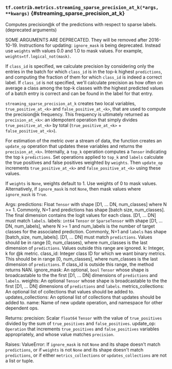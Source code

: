 ### `tf.contrib.metrics.streaming_sparse_precision_at_k(*args, **kwargs)` {#streaming_sparse_precision_at_k}

Computes precision@k of the predictions with respect to sparse labels. (deprecated arguments)

SOME ARGUMENTS ARE DEPRECATED. They will be removed after 2016-10-19.
Instructions for updating:
`ignore_mask` is being deprecated. Instead use `weights` with values 0.0 and 1.0 to mask values. For example, `weights=tf.logical_not(mask)`.

  If `class_id` is specified, we calculate precision by considering only the
      entries in the batch for which `class_id` is in the top-k highest
      `predictions`, and computing the fraction of them for which `class_id` is
      indeed a correct label.
  If `class_id` is not specified, we'll calculate precision as how often on
      average a class among the top-k classes with the highest predicted values
      of a batch entry is correct and can be found in the label for that entry.

  `streaming_sparse_precision_at_k` creates two local variables,
  `true_positive_at_<k>` and `false_positive_at_<k>`, that are used to compute
  the precision@k frequency. This frequency is ultimately returned as
  `precision_at_<k>`: an idempotent operation that simply divides
  `true_positive_at_<k>` by total (`true_positive_at_<k>` +
  `false_positive_at_<k>`).

  For estimation of the metric over a stream of data, the function creates an
  `update_op` operation that updates these variables and returns the
  `precision_at_<k>`. Internally, a `top_k` operation computes a `Tensor`
  indicating the top `k` `predictions`. Set operations applied to `top_k` and
  `labels` calculate the true positives and false positives weighted by
  `weights`. Then `update_op` increments `true_positive_at_<k>` and
  `false_positive_at_<k>` using these values.

  If `weights` is `None`, weights default to 1. Use weights of 0 to mask values.
  Alternatively, if `ignore_mask` is not `None`, then mask values where
  `ignore_mask` is `True`.

  Args:
    predictions: Float `Tensor` with shape [D1, ... DN, num_classes] where
      N >= 1. Commonly, N=1 and predictions has shape [batch size, num_classes].
      The final dimension contains the logit values for each class. [D1, ... DN]
      must match `labels`.
    labels: `int64` `Tensor` or `SparseTensor` with shape
      [D1, ... DN, num_labels], where N >= 1 and num_labels is the number of
      target classes for the associated prediction. Commonly, N=1 and `labels`
      has shape [batch_size, num_labels]. [D1, ... DN] must match
      `predictions`. Values should be in range [0, num_classes), where
      num_classes is the last dimension of `predictions`. Values outside this
      range are ignored.
    k: Integer, k for @k metric.
    class_id: Integer class ID for which we want binary metrics. This should be
      in range [0, num_classes], where num_classes is the last dimension of
      `predictions`. If class_id is outside this range, the method returns NAN.
    ignore_mask: An optional, `bool` `Tensor` whose shape is broadcastable to
      the the first [D1, ... DN] dimensions of `predictions` and `labels`.
    weights: An optional `Tensor` whose shape is broadcastable to the the first
      [D1, ... DN] dimensions of `predictions` and `labels`.
    metrics_collections: An optional list of collections that values should
      be added to.
    updates_collections: An optional list of collections that updates should
      be added to.
    name: Name of new update operation, and namespace for other dependent ops.

  Returns:
    precision: Scalar `float64` `Tensor` with the value of `true_positives`
      divided by the sum of `true_positives` and `false_positives`.
    update_op: `Operation` that increments `true_positives` and
      `false_positives` variables appropriately, and whose value matches
      `precision`.

  Raises:
    ValueError: If `ignore_mask` is not `None` and its shape doesn't match
      `predictions`, or if `weights` is not `None` and its shape doesn't match
      `predictions`, or if either `metrics_collections` or `updates_collections`
      are not a list or tuple.

